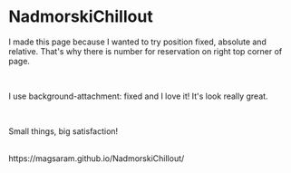 # NadmorskiChillout
<p>I made this page because I wanted to try position fixed, absolute and relative. That's why there is number for reservation on right top corner of page.</p><br>
<p>I use background-attachment: fixed and I love it! It's look really great.</p><br>
<p>Small things, big satisfaction!</p><br>
https://magsaram.github.io/NadmorskiChillout/
